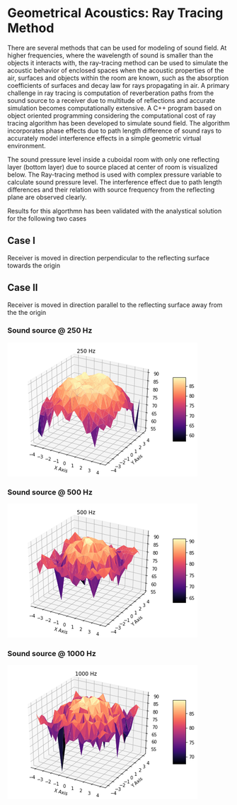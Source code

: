 # Geometrical Acoustics: Ray Tracing Method

There are several methods that can be used for modeling of sound field. At higher frequencies, where the wavelength of sound is smaller than the objects it interacts
with, the ray-tracing method can be used to simulate the acoustic behavior of enclosed spaces when the acoustic properties of the air, surfaces and objects within
the room are known, such as the absorption coefficients of surfaces and decay law for rays propagating in air. A primary challenge in ray tracing is computation
of reverberation paths from the sound source to a receiver due to multitude of reflections and accurate simulation becomes computationally extensive. A C++
program based on object oriented programming considering the computational cost of ray tracing algorithm has been developed to simulate sound field. The algorithm
incorporates phase effects due to path length difference of sound rays to accurately model interference effects in a simple geometric virtual environment.

The sound pressure level inside a cuboidal room with only one reflecting layer (bottom layer) due to source placed at center of room is visualized below.
The Ray-tracing method is used with complex pressure variable to calculate sound pressure level.
The interference effect due to path length differences and their relation with source frequency from the reflecting plane are observed clearly.

Results for this algorthmn has been validated with the analystical solution for the following two cases
## Case I
Receiver is moved in direction perpendicular to the reflecting surface towards the origin
## Case II
Receiver is moved in direction parallel to the reflecting surface away from the the origin

### Sound source @ 250 Hz
![Sound Pressure Level @ 250 Hz](https://github.com/chainspark/Geometrical_Acoustics_Ray_Tracing_Method/blob/main/Ray-Tracing%20Method/Ray-Tracing%20Method/3d_figures/Case2_1mil_250Hz.png)
### Sound source @ 500 Hz
![Sound Pressure Level @ 500 Hz](https://github.com/chainspark/Geometrical_Acoustics_Ray_Tracing_Method/blob/main/Ray-Tracing%20Method/Ray-Tracing%20Method/3d_figures/Case2_1mil_500Hz.png)
### Sound source @ 1000 Hz
![Sound Pressure Level @ 1000 Hz](https://github.com/chainspark/Geometrical_Acoustics_Ray_Tracing_Method/blob/main/Ray-Tracing%20Method/Ray-Tracing%20Method/3d_figures/Case2_1mil_1000Hz.png)
